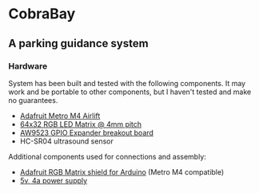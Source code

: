 # CobraBay
## A parking guidance system

### Hardware

System has been built and tested with the following components. It may work and be portable to other components, but I haven't tested and make no guarantees.
 - [Adafruit Metro M4 Airlift](https://www.adafruit.com/product/4000)
 - [64x32 RGB LED Matrix @ 4mm pitch](https://www.adafruit.com/product/4886)
 - [AW9523 GPIO Expander breakout board](https://www.adafruit.com/product/4886)
 - HC-SR04 ultrasound sensor

Additional components used for connections and assembly:
 - [Adafruit RGB Matrix shield for Arduino](https://www.adafruit.com/product/2601) (Metro M4 compatible)
 - [5v, 4a power supply](https://www.adafruit.com/product/1466)
